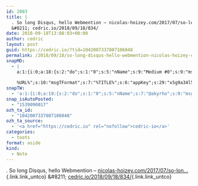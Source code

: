 ```yaml
---
id: 2003
title: |
  . So long Disqus, hello Webmention – nicolas-hoizey.com/2017/07/so-lon…
  &#8211; cedric.io/2018/09/18/834/
date: 2018-09-18T13:08:03+00:00
author: cedric
layout: post
guid: https://cedric.io/?tid=1042007337807106048
permalink: /2018/09/18/so-long-disqus-hello-webmention-nicolas-hoizey-com-2017-07-so-lon-cedric-io-2018-09-18-834/
snapMD:
  - |
    a:1:{i:0;a:18:{s:2:"do";s:1:"0";s:5:"nName";s:9:"Medium #0";s:9:"msgFormat";s:19:"%FULLTEXT%
    
    %URL%";s:10:"msgTFormat";s:7:"%TITLE%";s:6:"appKey";s:29:"x5g9a34l5z294i5y2q284e4g54454";s:6:"appSec";s:85:"d3h0a44e4s2b4i5u2r234m5f5b4v2l5q2a444h574347464a454x2w20374447494c484b4w2c464f5u2d4z2";s:8:"inclTags";s:1:"1";s:7:"fltrsOn";i:0;s:5:"fltrs";a:0:{}s:7:"proxyOn";i:0;s:7:"useSURL";i:0;s:1:"v";i:350;s:4:"publ";s:1:"0";s:11:"accessToken";s:65:"2353413aa5437433e5648ccf74a16119308317c52d1a24d8ed99f26add037528a";s:12:"appAppUserID";s:65:"104b21fd8da79171a6e7bf800d03b4b761204f242935e05d2d86850a6b1635f77";s:14:"appAppUserName";s:26:"Cédric Bousmanne (akyrho)";s:13:"appAppUserURL";s:26:"https://medium.com/@akyrho";s:7:"pubList";a:0:{}}}
snapTW:
  - 'a:1:{i:0;a:19:{s:2:"do";s:1:"0";s:5:"nName";s:7:"@akyrho";s:9:"msgFormat";s:26:"%TITLE%. %EXCERPT% - %URL%";s:6:"appKey";s:55:"x5g9a8325v2y475r3c4m48584n53446p423r3r5u3e356j5j3k4r2p3";s:6:"appSec";s:105:"d3h0a94o46415u594v3q5l5n5l4r4x474x4j484o473u4i5w2m4k494z2k344n306n5r3l5v2s554p4n3p3k45495c3z4v4d3m3u5w525";s:7:"fltrsOn";i:0;s:5:"fltrs";a:0:{}s:7:"proxyOn";i:0;s:7:"useSURL";i:0;s:1:"v";i:350;s:5:"twURL";s:25:"http://twitter.com/akyrho";s:11:"accessToken";s:50:"6678782-Eyg60SCeh7762DEIsYtTPD5GVeOuSN8ATMdF2Lpppe";s:14:"accessTokenSec";s:45:"PgGDCbcYLJnR5esZjY9ID72A33mUNCYnQwaQTBsojSJNa";s:5:"tw140";i:0;s:10:"riComments";s:1:"1";s:11:"riCommentsM";s:1:"1";s:12:"riCommentsAA";s:1:"1";s:8:"attchImg";s:1:"1";s:9:"wpImgSize";s:4:"full";}}'
snap_isAutoPosted:
  - "1539090017"
ozh_ta_id:
  - "1042007337807106048"
ozh_ta_source:
  - '<a href="https://cedric.io" rel="nofollow">cedric-io</a>'
categories:
  - toots
format: aside
kind:
  - Note
---
```

. So long Disqus, hello Webmention – [nicolas-hoizey.com/2017/07/so-lon…](https://nicolas-hoizey.com/2017/07/so-long-disqus-hello-webmentions.html "https://nicolas-hoizey.com/2017/07/so-long-disqus-hello-webmentions.html"){.link.link_untco}  
&#8211; [cedric.io/2018/09/18/834/](https://cedric.io/2018/09/18/834/ "https://cedric.io/2018/09/18/834/"){.link.link_untco}